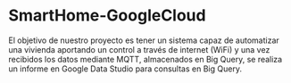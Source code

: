 # SmartHome-GoogleCloud
El objetivo de nuestro proyecto es tener un sistema capaz de automatizar una vivienda aportando un control a través de internet (WiFi) y una vez recibidos los datos mediante MQTT, almacenados en Big Query, se realiza un informe en Google Data Studio para consultas en Big Query.
